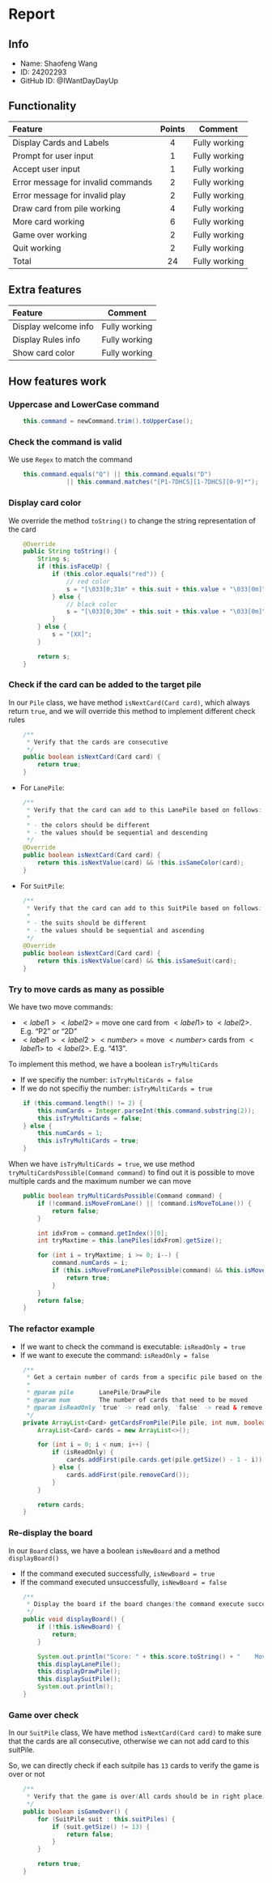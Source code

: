 # Report

## Info

- Name: Shaofeng Wang
- ID: 24202293
- GitHub ID: @IWantDayDayUp

## Functionality

| Feature                            | Points |    Comment    |
| :--------------------------------- | :----: | :-----------: |
| Display Cards and Labels           |   4    | Fully working |
| Prompt for user input              |   1    | Fully working |
| Accept user input                  |   1    | Fully working |
| Error message for invalid commands |   2    | Fully working |
| Error message for invalid play     |   2    | Fully working |
| Draw card from pile working        |   4    | Fully working |
| More card working                  |   6    | Fully working |
| Game over working                  |   2    | Fully working |
| Quit working                       |   2    | Fully working |
| Total                              |   24   | Fully working |

## Extra features

| Feature              |    Comment    |
| :------------------- | :-----------: |
| Display welcome info | Fully working |
| Display Rules info   | Fully working |
| Show card color      | Fully working |

## How features work

### Uppercase and LowerCase command

```java
    this.command = newCommand.trim().toUpperCase();
```

### Check the command is valid

We use `Regex` to match the command

```java
    this.command.equals("Q") || this.command.equals("D")
                || this.command.matches("[P1-7DHCS][1-7DHCS][0-9]*");
```

### Display card color

We override the method `toString()` to change the string representation of the card

```java
    @Override
    public String toString() {
        String s;
        if (this.isFaceUp) {
            if (this.color.equals("red")) {
                // red color
                s = "[\033[0;31m" + this.suit + this.value + "\033[0m]";
            } else {
                // black color
                s = "[\033[0;30m" + this.suit + this.value + "\033[0m]";
            }
        } else {
            s = "[XX]";
        }

        return s;
    }
```

### Check if the card can be added to the target pile

In our `Pile` class, we have method `isNextCard(Card card)`, which always return `true`, and we will override this method to implement different check rules

```java
    /**
     * Verify that the cards are consecutive
     */
    public boolean isNextCard(Card card) {
        return true;
    }
```

- For `LanePile`:

```java
    /**
     * Verify that the card can add to this LanePile based on follows:
     * 
     * - the colors should be different
     * - the values should be sequential and descending
     */
    @Override
    public boolean isNextCard(Card card) {
        return this.isNextValue(card) && !this.isSameColor(card);
    }
```

- For `SuitPile`:

```java
    /**
     * Verify that the card can add to this SuitPile based on follows:
     * 
     * - the suits should be different
     * - the values should be sequential and ascending
     */
    @Override
    public boolean isNextCard(Card card) {
        return this.isNextValue(card) && this.isSameSuit(card);
    }
```

### Try to move cards as many as possible

We have two move commands:

- $<label1><label2>$ = move one card from $<label1>$ to $<label2>$. E.g. “P2” or “2D”
- $<label1><label2><number>$ = move $<number>$ cards from $<label1>$ to $<label2>$. E.g. “413”.

To implement this method, we have a boolean `isTryMultiCards`

- If we specifiy the number: `isTryMultiCards = false`
- If we do not specifiy the number: `isTryMultiCards = true`

```java
    if (this.command.length() != 2) {
        this.numCards = Integer.parseInt(this.command.substring(2));
        this.isTryMultiCards = false;
    } else {
        this.numCards = 1;
        this.isTryMultiCards = true;
    }
```

When we have `isTryMultiCards = true`, we use method `tryMultiCardsPossible(Command command)` to find out it is possible to move multiple cards and the maximum number we can move

```java
    public boolean tryMultiCardsPossible(Command command) {
        if (!command.isMoveFromLane() || !command.isMoveToLane()) {
            return false;
        }

        int idxFrom = command.getIndex()[0];
        int tryMaxtime = this.lanePiles[idxFrom].getSize();

        for (int i = tryMaxtime; i >= 0; i--) {
            command.numCards = i;
            if (this.isMoveFromLanePilePossible(command) && this.isMoveToLanePilePossible(command)) {
                return true;
            }
        }
        return false;
    }
```

### The refactor example

- If we want to check the command is executable: `isReadOnly = true`
- If we want to execute the command: `isReadOnly = false`

```java
    /**
     * Get a certain number of cards from a specific pile based on the isReadOnly
     * 
     * @param pile       LanePile/DrawPile
     * @param num        The number of cards that need to be moved
     * @param isReadOnly 'true' -> read only, 'false' -> read & remove
     */
    private ArrayList<Card> getCardsFromPile(Pile pile, int num, boolean isReadOnly) {
        ArrayList<Card> cards = new ArrayList<>();

        for (int i = 0; i < num; i++) {
            if (isReadOnly) {
                cards.addFirst(pile.cards.get(pile.getSize() - 1 - i));
            } else {
                cards.addFirst(pile.removeCard());
            }
        }

        return cards;
    }
```

### Re-display the board

In our `Board` class, we have a boolean `isNewBoard` and a method `displayBoard()`

- If the command executed successfully, `isNewBoard = true`
- If the command executed unsuccessfully, `isNewBoard = false`

```java
    /**
     * Display the board if the board changes(the command execute successfully)
     */
    public void displayBoard() {
        if (!this.isNewBoard) {
            return;
        }

        System.out.println("Score: " + this.score.toString() + "    Move: " + this.moveCnt);
        this.displayLanePile();
        this.displayDrawPile();
        this.displaySuitPile();
        System.out.println();
    }
```

### Game over check

In our `SuitPile` class, We have method `isNextCard(Card card)` to make sure that the cards are all consecutive, otherwise we can not add card to this suitPile.

So, we can directly check if each suitpile has `13` cards to verify the game is over or not

```java
    /**
     * Verify that the game is over(All cards should be in right place)
     */
    public boolean isGameOver() {
        for (SuitPile suit : this.suitPiles) {
            if (suit.getSize() != 13) {
                return false;
            }
        }

        return true;
    }
```
